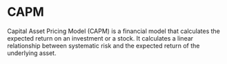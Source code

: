 # CAPM
Capital Asset Pricing Model (CAPM) is a financial model that calculates the expected return on an investment or a stock. It calculates a linear relationship between systematic risk and the expected return of the underlying asset.
